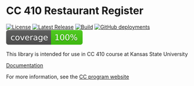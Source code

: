 # CC 410 Restaurant Register

[![License](https://img.shields.io/github/license/russfeld/restaurantregister-python)](https://github.com/russfeld/restaurantregister-python/blob/main/LICENSE)
[![Latest Release](https://img.shields.io/github/v/release/russfeld/restaurantregister-python)](https://github.com/russfeld/restaurantregister-python/releases)
[![Build](https://github.com/russfeld/restaurantregister-python/actions/workflows/build-python.yml/badge.svg)](https://github.com/russfeld/restaurantregister-python/actions/workflows/build-python.yml)
[![GitHub deployments](https://img.shields.io/github/deployments/russfeld/restaurantregister-python/github-pages?label=docs)](https://russfeld.github.io/restaurantregister-python/)
![Coverage](https://raw.githubusercontent.com/russfeld/restaurantregister-python/badges/.badges/main/coverage.svg)

This library is intended for use in CC 410 course at Kansas State University

[Documentation](https://russfeld.github.io/restaurantregister-python/)

For more information, see the [CC program website](http://www.cs.ksu.edu/core/)

